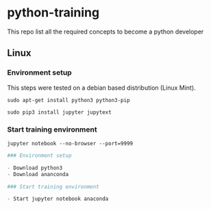 # python-training

This repo list all the required concepts to become a python developer


## Linux


### Environment setup

This steps were tested on a debian based distribution (Linux Mint).

```shell
sudo apt-get install python3 python3-pip

sudo pip3 install jupyter jupytext
```

### Start training environment

```shell
jupyter notebook --no-browser --port=9999
```

```python
### Environment setup

- Download python3
- Download ananconda

### Start training environment

- Start jupyter notebook anaconda
```
